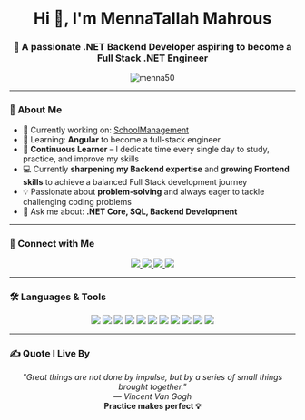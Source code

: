 <h1 align="center">Hi 👋, I'm MennaTallah Mahrous</h1>
<h3 align="center">🚀 A passionate .NET Backend Developer aspiring to become a Full Stack .NET Engineer</h3>

<p align="center">
  <img src="https://komarev.com/ghpvc/?username=menna50&label=Profile%20views&color=0e75b6&style=flat" alt="menna50" />
</p>

---

### 🌟 About Me
- 🔭 Currently working on: [SchoolManagement](https://github.com/Menna50/SchoolManagement)  
- 🌱 Learning: **Angular** to become a full-stack engineer  
- 🧠 **Continuous Learner** – I dedicate time every single day to study, practice, and improve my skills  
- 💻 Currently **sharpening my Backend expertise** and **growing Frontend skills** to achieve a balanced Full Stack development journey  
- 💡 Passionate about **problem-solving** and always eager to tackle challenging coding problems  
- 💬 Ask me about: **.NET Core, SQL, Backend Development**  

---

### 🤝 Connect with Me
<p align="center">
  <a href="https://linkedin.com/in/mennatallah-mahrous-076a69325" target="_blank">
    <img src="https://img.shields.io/badge/LinkedIn-0077B5?style=for-the-badge&logo=linkedin&logoColor=white" />
  </a>
  <a href="https://medium.com/@mennamahrouse753" target="_blank">
    <img src="https://img.shields.io/badge/Medium-12100E?style=for-the-badge&logo=medium&logoColor=white" />
  </a>
  <a href="https://www.youtube.com/@codify-u7v" target="_blank">
    <img src="https://img.shields.io/badge/YouTube-FF0000?style=for-the-badge&logo=youtube&logoColor=white" />
  </a>
  <a href="https://www.leetcode.com/elfaqncpbo" target="_blank">
    <img src="https://img.shields.io/badge/LeetCode-FFA116?style=for-the-badge&logo=leetcode&logoColor=white" />
  </a>
</p>

---

### 🛠️ Languages & Tools
<p align="center">
  <!-- Languages -->
  <img src="https://img.shields.io/badge/C++-00599C?style=for-the-badge&logo=c%2B%2B&logoColor=white" />
  <img src="https://img.shields.io/badge/C%23-239120?style=for-the-badge&logo=c-sharp&logoColor=white" />
  <img src="https://img.shields.io/badge/.NET-512BD4?style=for-the-badge&logo=dotnet&logoColor=white" />

  <!-- Frameworks -->
  <img src="https://img.shields.io/badge/ASP.NET_Core-512BD4?style=for-the-badge&logo=dotnet&logoColor=white" />
  <img src="https://img.shields.io/badge/Entity_Framework-68217A?style=for-the-badge&logo=dotnet&logoColor=white" />
  <img src="https://img.shields.io/badge/LINQ-512BD4?style=for-the-badge&logo=dotnet&logoColor=white" />
  <img src="https://img.shields.io/badge/ADO.NET-800000?style=for-the-badge&logo=dotnet&logoColor=white" />
  
  <!-- Databases -->
  <img src="https://img.shields.io/badge/Microsoft_SQL_Server-CC2927?style=for-the-badge&logo=microsoftsqlserver&logoColor=white" />
  
  <!-- Tools / Skills -->
  <img src="https://img.shields.io/badge/Data_Structures-2E8B57?style=for-the-badge&logoColor=white" />
  <img src="https://img.shields.io/badge/Algorithms-191970?style=for-the-badge&logoColor=white" />
  <img src="https://img.shields.io/badge/Problem_Solving-FF8C00?style=for-the-badge&logoColor=white" />
</p>


---


### ✍️ Quote I Live By
<p align="center">
  <em>"Great things are not done by impulse, but by a series of small things brought together."<br>
  ― Vincent Van Gogh</em>  
  <br>  
  <strong>Practice makes perfect 💡</strong>
</p>
